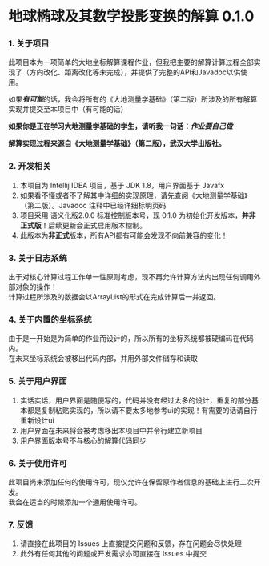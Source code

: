 # 地球椭球及其数学投影变换的解算 0.1.0

### 1. 关于项目
此项目本为一项简单的大地坐标解算课程作业，但我把主要的解算计算过程全部实现了（方向改化、距离改化等未完成），并提供了完整的API和Javadoc以供使用。  

如果***有可能***的话，我会将所有的《大地测量学基础》（第二版）所涉及的所有解算实现并提交至本项目中（有可能的话）

**如果你是正在学习大地测量学基础的学生，请听我一句话：_作业要自己做_**  

**解算实现过程来源自《大地测量学基础》（第二版），武汉大学出版社。**

### 2. 开发相关
1. 本项目为 Intellij IDEA 项目，基于 JDK 1.8，用户界面基于 Javafx
2. 如果看不懂或者不了解其中详细的实现原理，请先查阅《大地测量学基础》（第二版）。Javadoc 注释中已经详细标明页码
3. 项目采用 语义化版2.0.0 标准控制版本号，现 0.1.0 为初始化开发版本，**并非正式版**！后续更新会正式启用版本控制。
4. 此版本为**非正式**版本，所有API都有可能会发现不向前兼容的变化！

### 3. 关于日志系统
出于对核心计算过程工作单一性原则考虑，现不再允许计算方法内出现任何调用外部对象的操作！  
计算过程所涉及的数据会以ArrayList<Double>的形式在完成计算后一并返回。

### 4. 关于内置的坐标系统
由于是一开始是为简单的作业而设计的，所以所有的坐标系统都被硬编码在代码内。  
在未来坐标系统会被移出代码内部，并用外部文件储存和读取

### 5. 关于用户界面
1. 实话实话，用户界面是随便写的，代码并没有经过太多的设计，重复的部分基本都是复制粘贴实现的，所以请不要太多地参考ui的实现！有需要的话请自行重新设计ui
2. 用户界面在未来将会被考虑移出本项目中并令行建立新项目
3. 用户界面版本号不与核心的解算代码同步

### 6. 关于使用许可
此项目尚未添加任何的使用许可，现仅允许在保留原作者信息的基础上进行二次开发。  
我会在适当的时候添加一个通用使用许可。

### 7. 反馈
1. 请直接在此项目的 Issues 上直接提交问题和反馈，存在问题会尽快处理
2. 此外有任何其他的问题或开发需求亦可直接在 Issues 中提交